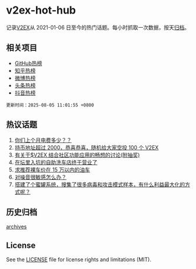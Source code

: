 # v2ex-hot-hub

 记录[V2EX](https://www.v2ex.com/)从 2021-01-06 日至今的热门话题。每小时抓取一次数据，按天[归档](archives)。
 
 ## 相关项目

- [GitHub热榜](https://github.com/snaildev/github-hot-hub)
- [知乎热榜](https://github.com/snaildev/zhihu-hot-hub)
- [微博热榜](https://github.com/snaildev/weibo-hot-hub)
- [头条热榜](https://github.com/snaildev/toutiao-hot-hub)
- [抖音热榜](https://github.com/snaildev/douyin-hot-hub)


 `更新时间：2025-08-05 11:01:55 +0800`

## 热议话题

1. [你们上个月电费多少？？](https://www.v2ex.com/t/1149791)
1. [持币地址超过 2000，恭喜恭喜，随机给大家空投 100 个 V2EX](https://www.v2ex.com/t/1149873)
1. [有关于$V2EX 结合社区功能应用的畅想的讨论(附抽奖)](https://www.v2ex.com/t/1149962)
1. [在坛里入坑的自助洗车店终于营业了](https://www.v2ex.com/t/1149991)
1. [求推荐裸车价在 15 万以内的油车](https://www.v2ex.com/t/1149764)
1. [对噪音很敏感怎么办？](https://www.v2ex.com/t/1149955)
1. [搭建了个蜜罐系统，搜集了很多病毒和攻击模式样本，有什么利益最大化的方式呢？](https://www.v2ex.com/t/1149819)

## 历史归档

[archives](archives)

## License

See the [LICENSE](LICENSE) file for license rights and limitations (MIT).
